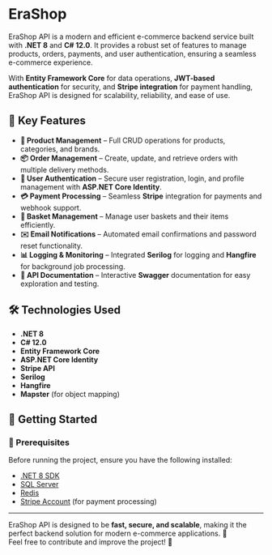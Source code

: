 # EraShop

EraShop API is a modern and efficient e-commerce backend service built with **.NET 8** and **C# 12.0**. It provides a robust set of features to manage products, orders, payments, and user authentication, ensuring a seamless e-commerce experience. 

With **Entity Framework Core** for data operations, **JWT-based authentication** for security, and **Stripe integration** for payment handling, EraShop API is designed for scalability, reliability, and ease of use.

## 🚀 Key Features

- **🛒 Product Management** – Full CRUD operations for products, categories, and brands.
- **📦 Order Management** – Create, update, and retrieve orders with multiple delivery methods.
- **🔐 User Authentication** – Secure user registration, login, and profile management with **ASP.NET Core Identity**.
- **💳 Payment Processing** – Seamless **Stripe** integration for payments and webhook support.
- **🧺 Basket Management** – Manage user baskets and their items efficiently.
- **✉️ Email Notifications** – Automated email confirmations and password reset functionality.
- **📊 Logging & Monitoring** – Integrated **Serilog** for logging and **Hangfire** for background job processing.
- **📖 API Documentation** – Interactive **Swagger** documentation for easy exploration and testing.

## 🛠️ Technologies Used

- **.NET 8**
- **C# 12.0**
- **Entity Framework Core**
- **ASP.NET Core Identity**
- **Stripe API**
- **Serilog**
- **Hangfire**
- **Mapster** (for object mapping)

## 🚀 Getting Started

### 📌 Prerequisites

Before running the project, ensure you have the following installed:

- [.NET 8 SDK](https://dotnet.microsoft.com/en-us/download/dotnet/8.0)
- [SQL Server](https://www.microsoft.com/en-us/sql-server/sql-server-downloads)
- [Redis](https://redis.io/download)
- [Stripe Account](https://stripe.com/) (for payment processing)

---

EraShop API is designed to be **fast, secure, and scalable**, making it the perfect backend solution for modern e-commerce applications. 🚀  
Feel free to contribute and improve the project! 🤝  
